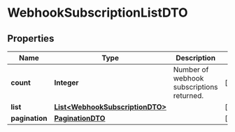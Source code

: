 

# WebhookSubscriptionListDTO

## Properties

Name | Type | Description | Notes
------------ | ------------- | ------------- | -------------
**count** | **Integer** | Number of webhook subscriptions returned.  |  [optional]
**list** | [**List&lt;WebhookSubscriptionDTO&gt;**](WebhookSubscriptionDTO.md) |  |  [optional]
**pagination** | [**PaginationDTO**](PaginationDTO.md) |  |  [optional]




